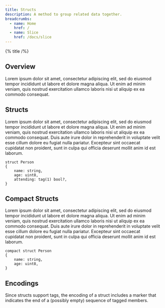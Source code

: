 ```yaml
---
title: Structs
description: A method to group related data together.
breadcrumbs:
  - name: Home
    href: /
  - name: Slice
    href: /docs/slice
---
```


{% title /%}

## Overview

Lorem ipsum dolor sit amet, consectetur adipiscing elit, sed do eiusmod tempor incididunt ut labore et dolore magna
aliqua. Ut enim ad minim veniam, quis nostrud exercitation ullamco laboris nisi ut aliquip ex ea commodo consequat.

## Structs

Lorem ipsum dolor sit amet, consectetur adipiscing elit, sed do eiusmod tempor incididunt ut labore et dolore magna
aliqua. Ut enim ad minim veniam, quis nostrud exercitation ullamco laboris nisi ut aliquip ex ea commodo consequat.
Duis aute irure dolor in reprehenderit in voluptate velit esse cillum dolore eu fugiat nulla pariatur. Excepteur sint
occaecat cupidatat non proident, sunt in culpa qui officia deserunt mollit anim id est laborum.

```slice
struct Person
{
    name: string,
    age: uint8,
    attending: tag(1) bool?,
}
```

## Compact Structs

Lorem ipsum dolor sit amet, consectetur adipiscing elit, sed do eiusmod tempor incididunt ut labore et dolore magna
aliqua. Ut enim ad minim veniam, quis nostrud exercitation ullamco laboris nisi ut aliquip ex ea commodo consequat.
Duis aute irure dolor in reprehenderit in voluptate velit esse cillum dolore eu fugiat nulla pariatur. Excepteur sint
occaecat cupidatat non proident, sunt in culpa qui officia deserunt mollit anim id est laborum.

```slice
compact struct Person
{
    name: string,
    age: uint8,
}
```

## Encodings

Since structs support tags, the encoding of a struct includes a marker that indicates the end of a (possibly empty)
sequence of tagged members.
